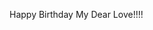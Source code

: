 Happy Birthday My Dear Love!!!!
<!---
LoveInfinity1/LoveInfinity1 is a ✨ special ✨ repository because its `README.md` (this file) appears on your GitHub profile.
You can click the Preview link to take a look at your changes.
--->
